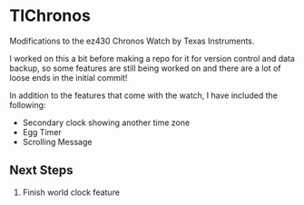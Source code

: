TIChronos
=========

Modifications to the ez430 Chronos Watch by Texas Instruments. 

I worked on this a bit before making a repo for it for version control 
and data backup, so some features are still being worked on and there are
a lot of loose ends in the initial commit! 

In addition to the features that come with the watch, I have included the 
following:
* Secondary clock showing another time zone
* Egg Timer
* Scrolling Message

Next Steps
----------
1. Finish world clock feature

